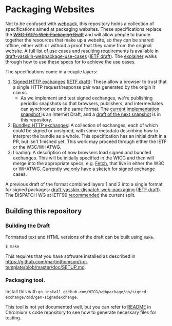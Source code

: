 # Packaging Websites

Not to be confused with [webpack](https://webpack.js.org/), this repository
holds a collection of specifications aimed at packaging websites. These
specifications replace the ~~[W3C TAG's Web Packaging
Draft](https://w3ctag.github.io/packaging-on-the-web/)~~ and will allow people
to bundle together the resources that make up a website, so they can be shared
offline, either with or without a proof that they came from the original
website. A full list of use cases and resulting requirements is available in
[draft-yasskin-webpackage-use-cases](https://wicg.github.io/webpackage/draft-yasskin-webpackage-use-cases.html)
([IETF
draft](https://tools.ietf.org/html/draft-yasskin-webpackage-use-cases)).
The [explainer](explainer.md) walks through how to use these specs for to
achieve the use cases.

The specifications come in a couple layers:

1. [Signed HTTP exchanges](https://wicg.github.io/webpackage/draft-yasskin-http-origin-signed-responses.html)
   ([IETF draft](https://tools.ietf.org/html/draft-yasskin-http-origin-signed-responses)):
   These allow a browser to trust that a single HTTP request/response pair was
   generated by the origin it claims.
   * As we implement and test signed exchanges, we're publishing periodic
     snapshots so that browsers, publishers, and intermediates can synchronize
     on the same format. The [current implementation snapshot
     ](https://tools.ietf.org/html/draft-yasskin-httpbis-origin-signed-exchanges-impl)
     is an Internet Draft, and a [draft of the next
     snapshot](https://wicg.github.io/webpackage/draft-yasskin-httpbis-origin-signed-exchanges-impl.html)
     is in this repository.
1. [Bundled HTTP exchanges](https://wicg.github.io/webpackage/draft-yasskin-wpack-bundled-exchanges.html):
   A collection of exchanges, each of which could be signed or unsigned, with
   some metadata describing how to interpret the bundle as a whole. This
   specification has an initial draft in a PR, but isn't finished yet. This work
   may proceed through either the IETF or the W3C/WHATWG.
1. Loading: A description of how browsers load signed and bundled exchanges.
   This will be initially specified in the WICG and then will merge into the
   appropriate specs, e.g. [Fetch](https://fetch.spec.whatwg.org/), that live in
   either the W3C or WHATWG. Currently we only have a [sketch](https://github.com/WICG/webpackage/blob/master/explainer.md#signed-exchange-loading-sketch)
   for signed exchange cases.

A previous draft of the format combined layers 1 and 2 into a single format for
signed packages:
[draft-yasskin-dispatch-web-packaging](https://wicg.github.io/webpackage/draft-yasskin-dispatch-web-packaging.html)
([IETF draft](https://tools.ietf.org/html/draft-yasskin-dispatch-web-packaging)).
The DISPATCH WG at IETF99
[recommended](https://datatracker.ietf.org/doc/minutes-99-dispatch/) the current
split.

## Building this repository

### Building the Draft

Formatted text and HTML versions of the draft can be built using `make`.

```sh
$ make
```

This requires that you have software installed as described in
https://github.com/martinthomson/i-d-template/blob/master/doc/SETUP.md.

### Packaging tool.

Install this with `go install github.com/WICG/webpackage/go/signed-exchange/cmd/gen-signedexchange`.

This tool is not yet documented well, but you can refer to
[README](https://cs.chromium.org/chromium/src/content/test/data/htxg/README)
in Chromium's code repository to see how to generate necessary files for
testing.

